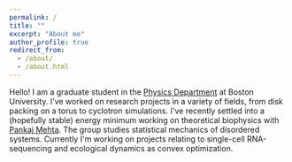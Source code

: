 ```yaml
---
permalink: /
title: ""
excerpt: "About me"
author_profile: true
redirect_from: 
  - /about/
  - /about.html
---
```


Hello! I am a graduate student in the [Physics Department](http://physics.bu.edu/) at Boston University. I've worked on research projects in a variety of fields, from disk packing on a torus to cyclotron simulations. I've recently settled into a (hopefully stable) energy minimum working on theoretical biophysics with [Pankaj Mehta](http://physics.bu.edu/~pankajm/). The group studies statistical mechanics of disordered systems. Currently I'm working on projects relating to single-cell RNA-sequencing and ecological dynamics as convex optimization.